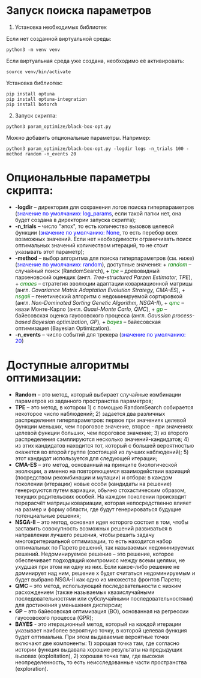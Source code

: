 # Запуск поиска параметров

1) Установка необходимых библиотек

Если нет созданной виртуальной среды:
```shell
python3 -m venv venv
```

Если виртуальная среда уже создана, необходимо её активировать:
```shell
source venv/bin/activate
```

Установка библиотек:
```shell
pip install optuna
pip install optuna-integration
pip install botorch
```
2) Запуск скрипта:

```shell
python3 param_optimize/black-box-opt.py
```
Можно добавить опциональные параметры. Например:

```shell
python3 param_optimize/black-box-opt.py -logdir logs -n_trials 100 -method random -n_events 20
```

# Опциональные параметры скрипта:
* **-logdir** – директория для сохранения логов поиска гиперпараметров (<span style="color:blue">значение по умолчанию: log_params</span>, если такой папки нет, она будет создана в директории запуска скрипта);
* **-n_trials** – число "эпох", то есть количество вызовов целевой функции (<span style="color:blue">значение по умолчанию: None</span>, то есть перебор всех возможных значений. Если нет необходимости ограничивать поиск оптимальных значений количеством итераций, то не стоит указывать этот параметр);
* **-method** – выбор алгоритма для поиска гиперпараметров (см. ниже) (<span style="color:blue">значение по умолчанию: random</span>), доступные значения:
                + <span style="color:green">_random_</span> – случайный поиск (RandomSearch),
                + <span style="color:green">_tpe_</span> – древовидный парзеновский оценщик (англ. _Tree-structured Parzen Estimator, TPE_),
                + <span style="color:green">_cmaes_</span> – стратегия эволюции адаптации ковариационной матрицы (англ. _Covariance Matrix Adaptation Evolution Strategy, CMA-ES_),
                + <span style="color:green">_nsgaii_</span> – генетический алгоритм с недоминируемой сортировкой (англ. _Non-Dominated Sorting Genetic Algorithm, NSGA-II_), 
                + <span style="color:green">_qmc_</span> – квази Монте-Карло (англ. _Quasi-Monte Carlo, QMC_), 
                + <span style="color:green">_gp_</span> – байесовская оценка гауссовского процесса (англ. _Gaussian process-based Bayesian optimization, GP_),
                + <span style="color:green">_bayes_</span> – байесовская оптимизация (Bayesian Optimization).
* **-n_events** – число событий для трекера (<span style="color:blue">значение по умолчанию: 20</span>)

# Доступные алгоритмы оптимизации:

* **Random** – это метод, который выбирает случайные комбинации параметров из заданного пространства параметров;
* **TPE** – это метод, в котором 1) с помощью RandomSearch собирается некоторое число наблюдений; 2) задается два различных распределения гиперпараметров: первое при значениях целевой функции меньших, чем пороговое значение, второе - при значениях целевой функции больших, чем пороговое значение; 3) из второго распределения сэмплируются несколько значений-кандидатов; 4) из этих кандидатов находится тот, который с большей вероятностью окажется во второй группе (состоящей из лучших наблюдений); 5) этот кандидат используется для следующей итерации;
* **CMA-ES** – это метод, основанный на принципе биологической эволюции, а именно на повторяющемся взаимодействии вариаций (посредством рекомбинации и мутации) и отбора: в каждом поколении (итерации) новые особи (кандидаты на решение) генерируются путем вариации, обычно стохастическим образом, текущих родительских особей. На каждом поколении происходит перерасчёт матрицы ковариации, которая непосредственно влияет на размер и форму области, где будут генерироваться будущие потенциальные решения;
* **NSGA-II** – это метод, основная идея которого состоит в том, чтобы заставить совокупность возможных решений развиваться в направлении лучшего решения, чтобы решить задачу многокритериальной оптимизации, то есть находится набор оптимальных по Парето решений, так называемых недоминируемых решений. Недоминируемое решение – это решение, которое обеспечивает подходящий компромисс между всеми целями, не ухудшая при этом ни одну из них. Если какое-либо решение не доминирует над ним, решение x будет считаться недоминируемым и будет выбрано NSGA-II как одно из множества фронтов Парето;
* **QMC** – это метод, использующий последовательности с низким расхождением (также называемых квазислучайными последовательностями или субслучайными последовательностями) для достижения уменьшения дисперсии;
* **GP** – это байесовская оптимизация (BO), основанная на регрессии гауссовского процесса (GPR);
* **BAYES** - это итерационный метод, который на каждой итерации указывает наиболее вероятную точку, в которой целевая функция будет оптимальна. При этом выдаваемые вероятные точки включают две компоненты: 1) хорошая точка там, где согласно истории функция выдавала хорошие результаты на предыдущих вызовах (exploitation), 2) хорошая точка там, где высокая неопределенность, то есть неисследованные части пространства (exploration).

